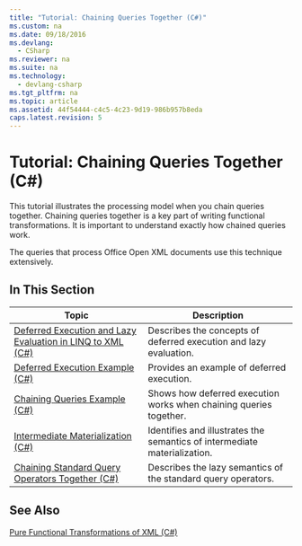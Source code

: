 ```yaml
---
title: "Tutorial: Chaining Queries Together (C#)"
ms.custom: na
ms.date: 09/18/2016
ms.devlang: 
  - CSharp
ms.reviewer: na
ms.suite: na
ms.technology: 
  - devlang-csharp
ms.tgt_pltfrm: na
ms.topic: article
ms.assetid: 44f54444-c4c5-4c23-9d19-986b957b8eda
caps.latest.revision: 5
---
```

# Tutorial: Chaining Queries Together (C#)
This tutorial illustrates the processing model when you chain queries together. Chaining queries together is a key part of writing functional transformations. It is important to understand exactly how chained queries work.  
  
 The queries that process Office Open XML documents use this technique extensively.  
  
## In This Section  
  
|Topic|Description|  
|-----------|-----------------|  
|[Deferred Execution and Lazy Evaluation in LINQ to XML (C#)](../Topic/Deferred%20Execution%20and%20Lazy%20Evaluation%20in%20LINQ%20to%20XML%20\(C%23\).md)|Describes the concepts of deferred execution and lazy evaluation.|  
|[Deferred Execution Example (C#)](../vs140/Deferred-Execution-Example--C#-.md)|Provides an example of deferred execution.|  
|[Chaining Queries Example (C#)](../vs140/Chaining-Queries-Example--C#-.md)|Shows how deferred execution works when chaining queries together.|  
|[Intermediate Materialization (C#)](../vs140/Intermediate-Materialization--C#-.md)|Identifies and illustrates the semantics of intermediate materialization.|  
|[Chaining Standard Query Operators Together (C#)](../vs140/Chaining-Standard-Query-Operators-Together--C#-.md)|Describes the lazy semantics of the standard query operators.|  
  
## See Also  
 [Pure Functional Transformations of XML (C#)](../vs140/Pure-Functional-Transformations-of-XML--C#-.md)